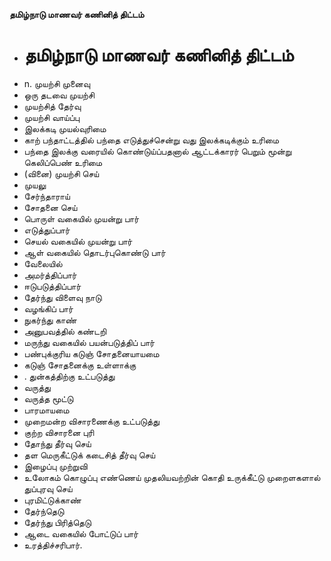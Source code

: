 **தமிழ்நாடு மாணவர் கணினித் திட்டம்**
- # தமிழ்நாடு மாணவர் கணினித் திட்டம்
- n. முயற்சி முனைவு
- ஒரு தடவை முயற்சி
- முயற்சித் தேர்வு
- முயற்சி  வாய்ப்பு
- இலக்கடி முயல்வுரிமை
- காற் பந்தாட்டத்தில் பந்தை எடுத்துச்சென்று வது இலக்கடிக்கும் உரிமை
- பந்தை இலக்கு வரையில் கொண்டுய்ப்பதனால் ஆட்டக்காரர் பெறும் மூன்று கெலிப்பெண் உரிமை
- (வினை) முயற்சி செய்
- முயலு
- சேர்ந்தாராய்
- சோதனை செய்
- பொருள் வகையில் முயன்று பார்
- எடுத்துப்பார்
- செயல் வகையில் முயன்று பார்
- ஆள் வகையில் தொடர்புகொண்டு பார்
- வேலையில்
- அமர்த்திப்பார்
- ஈடுபடுத்திப்பார்
- தேர்ந்து விளைவு நாடு
- வழங்கிப் பார்
- நுகர்ந்து காண்
- அனுபவத்தில் கண்டறி
- மருந்து வகையில் பயன்படுத்திப் பார்
- பண்புக்குரிய கடுஞ் சோதனையாயமை
- கடுஞ் சோதனைக்கு உள்ளாக்கு
- . துன்கத்திற்கு உட்படுத்து
- வருத்து
- வருத்த மூட்டு
- பாரமாயமை
- முறைமன்ற விசாரணைக்கு உட்படுத்து
- குற்ற விசாரனை புரி
- தோந்து தீர்வு செய்
- தள மெருகீட்டுக் கடைசித் தீர்வு செய்
- இழைப்பு முற்றுவி
- உலோகம் கொழுப்பு எண்ணெய் முதலியவற்றின் கொதி உருக்கீட்டு முறைளகளால் துப்புரவு செய்
- புரமிட்டுக்காண்
- தேர்ந்தெடு
- தேர்ந்து பிரித்தெடு
- ஆடை வகையில் போட்டுப் பார்
- உரத்திச்சரிபார்.

